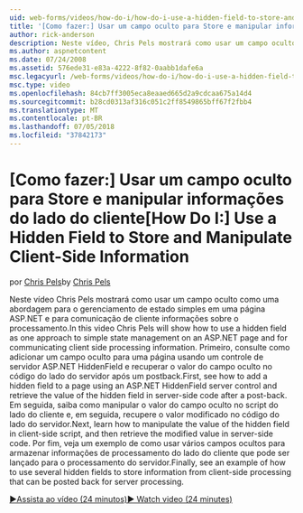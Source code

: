 ```yaml
---
uid: web-forms/videos/how-do-i/how-do-i-use-a-hidden-field-to-store-and-manipulate-client-side-information
title: '[Como fazer:] Usar um campo oculto para Store e manipular informações do lado do cliente | Microsoft Docs'
author: rick-anderson
description: Neste vídeo, Chris Pels mostrará como usar um campo oculto como uma abordagem para o gerenciamento de estado simples em uma página ASP.NET e para comunicação do lado do cliente...
ms.author: aspnetcontent
ms.date: 07/24/2008
ms.assetid: 576ede31-e83a-4222-8f82-0aabb1dafe6a
msc.legacyurl: /web-forms/videos/how-do-i/how-do-i-use-a-hidden-field-to-store-and-manipulate-client-side-information
msc.type: video
ms.openlocfilehash: 84cb7ff3005eca8eaaed665d2a9cdcaa675a14d4
ms.sourcegitcommit: b28cd0313af316c051c2ff8549865bff67f2fbb4
ms.translationtype: MT
ms.contentlocale: pt-BR
ms.lasthandoff: 07/05/2018
ms.locfileid: "37842173"
---
```

<a name="how-do-i-use-a-hidden-field-to-store-and-manipulate-client-side-information"></a><span data-ttu-id="16c4f-103">[Como fazer:] Usar um campo oculto para Store e manipular informações do lado do cliente</span><span class="sxs-lookup"><span data-stu-id="16c4f-103">[How Do I:] Use a Hidden Field to Store and Manipulate Client-Side Information</span></span>
====================
<span data-ttu-id="16c4f-104">por [Chris Pels](https://twitter.com/chrispels)</span><span class="sxs-lookup"><span data-stu-id="16c4f-104">by [Chris Pels](https://twitter.com/chrispels)</span></span>

<span data-ttu-id="16c4f-105">Neste vídeo Chris Pels mostrará como usar um campo oculto como uma abordagem para o gerenciamento de estado simples em uma página ASP.NET e para comunicação de cliente informações sobre o processamento.</span><span class="sxs-lookup"><span data-stu-id="16c4f-105">In this video Chris Pels will show how to use a hidden field as one approach to simple state management on an ASP.NET page and for communicating client side processing information.</span></span> <span data-ttu-id="16c4f-106">Primeiro, consulte como adicionar um campo oculto para uma página usando um controle de servidor ASP.NET HiddenField e recuperar o valor do campo oculto no código do lado do servidor após um postback.</span><span class="sxs-lookup"><span data-stu-id="16c4f-106">First, see how to add a hidden field to a page using an ASP.NET HiddenField server control and retrieve the value of the hidden field in server-side code after a post-back.</span></span> <span data-ttu-id="16c4f-107">Em seguida, saiba como manipular o valor do campo oculto no script do lado do cliente e, em seguida, recupere o valor modificado no código do lado do servidor.</span><span class="sxs-lookup"><span data-stu-id="16c4f-107">Next, learn how to manipulate the value of the hidden field in client-side script, and then retrieve the modified value in server-side code.</span></span> <span data-ttu-id="16c4f-108">Por fim, veja um exemplo de como usar vários campos ocultos para armazenar informações de processamento do lado do cliente que pode ser lançado para o processamento do servidor.</span><span class="sxs-lookup"><span data-stu-id="16c4f-108">Finally, see an example of how to use several hidden fields to store information from client-side processing that can be posted back for server processing.</span></span>

[<span data-ttu-id="16c4f-109">&#9654;Assista ao vídeo (24 minutos)</span><span class="sxs-lookup"><span data-stu-id="16c4f-109">&#9654; Watch video (24 minutes)</span></span>](https://channel9.msdn.com/Blogs/ASP-NET-Site-Videos/how-do-i-use-a-hidden-field-to-store-and-manipulate-client-side-information)

